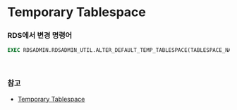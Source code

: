 Temporary Tablespace
===

### RDS에서 변경 명령어
```sql
EXEC RDSADMIN.RDSADMIN_UTIL.ALTER_DEFAULT_TEMP_TABLESPACE(TABLESPACE_NAME => 'temporary_tablespace_name_new');
```

<br>

### 참고
* [Temporary Tablespace](../../../../oracle/tablespace/temporary-tablespace.md)

<br>
